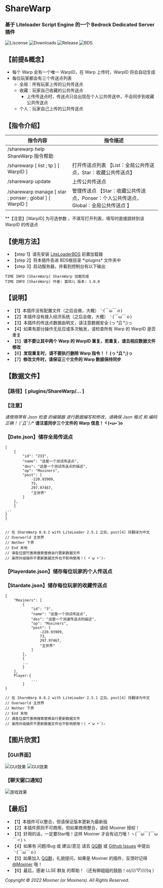 # ShareWarp
### 基于 Liteloader Script Engine 的一个 Bedrock Dedicated Server 插件
![Liscense](https://img.shields.io/github/license/Moxiner/ShareWarp)
![Downloads](https://img.shields.io/github/downloads/Moxiner/ShareWarp/total)
![Release](https://img.shields.io/github/v/release/Moxiner/ShareWarp)
![BDS](https://img.shields.io/badge/support--LLSE--version-Newest-red)

## 【前提&概念】
* 每个 Warp 会有一个唯一 WarpID，在 Warp 上传时，WarpID 将会自动生成
* 每位玩家都会有三个传送点列表
  * 全局：所有玩家上传的公共传送点
  * 收藏：玩家自己收藏的公共传送点
    * 上传传送点时，传送点只会出现在个人公共传送中，不会同步到收藏公共传送点
  * 个人：玩家自己上传的公共传送点

## 【指令介绍】
| 指令内容|	指令描述
----|----|
|/sharewarp help	ShareWarp 指令帮助
|/sharewarp \[ list ; tp ] \[ WarpID ] |打开传送点列表 【List：全局公共传送点，Star：收藏公共传送点】
|/sharewarp update |上传公共传送点
|/sharewarp manage \[ star ; ponser ; global ] \[ WarpID ]	|管理传送点 【Star：收藏公共传送点，Ponser：个人公共传送点，Global：全局公共传送点 】
**【注意】\[WarpID] 为可选参数 ，不填写打开列表，填写时直接跳转到该 WarpID 的传送点

## 【使用方法】
* 【step 1】请先安装 [LiteLoaderBDS](https://github.com/LiteLDev/LiteLoaderBDS) 前置加载器
* 【step 2】将本插件丢进 BDS根目录 *\plugins\* 文件夹中
* 【step 3】启动服务器，并看到控制台有以下输出
```
TIME INFO [ShareWarp] ShareWarp 加载完成
TIME INFO [ShareWarp] 作者: 莫欣儿 版本: 1.0.0
```

## 【说明】
* 【1】本插件没有配置文件（之后会做，大概）╰(￣ω￣ｏ)
* 【2】本插件没有接入经济系统（之后会做，大概）╰(￣ω￣ｏ)
* 【3】本插件的传送点数据由明文，请注意数据安全 (っ °Д °;)っ
* 【4】如果有部分操作无反应或多次触发，请检查所有 Warp 的 WarpID 是否重复
* 【5】**请不要让其中两个 Warp 的 WarpID 重复，若重复，请去相应数据文件修改**
* 【6】**发现重复时，请不要执行删除 Warp 指令！！ (っ °Д °;)っ**
* 【7】**修改文件时，请保证三个文件的 Warp 数据保持同步**

## 【数据文件】
### 【路径】\[ plugins/ShareWarp/... ]
### 【注意】
**请使用带有 Json 检查 的编辑器 进行数据编写和修改，请确保 Json 格式 和 编码 正确！ (ﾟДﾟ*)ﾉ**
**请注意同步三个文件的 Warp 信息！ヾ(•ω•`)o**
### 【Date.json】储存全局传送点
```
[
    {
        "id": "233",
        "name": "这是一个测试传送点",
        "des": "这是一个测试传送点的描述",
        "op": "Moxiners",
        "post": [
            -220.93909,
            73,
            297.97467,
            "主世界"
        ]
    },
    {
...
}
]


// 在 ShareWarp 0.8.2 with LiteLoader 2.5.1 之后，post[4] 将翻译为中文
// Overworld 主世界
// Nether 下界
// End 末地
// 请各位腐竹善用搜索替换自行更新数据文件
// 虽然升级插件不更新数据文件也不影响使用！( •̀ ω •́ )✧
```
### 【Playerdate.json】储存每位玩家的个人传送点
### 【Stardate.json】储存每位玩家的收藏传送点
```
{
    "Moxiners": [
        {
            "id": "3",
            "name": "这是一个测试传送点",
            "des": "这是一个测速传送点的描述",
            "op": "Moxiners",
            "post": [
                -220.93909,
                73,
                297.97467,
                "主世界"
            ]
        },
        {
        ...
        }
    ],
    Player:{
            ...
        }
}

// 在 ShareWarp 0.8.2 with LiteLoader 2.5.1 之后，post[4] 将翻译为中文
// Overworld 主世界
// Nether 下界
// End 末地
// 请各位腐竹善用搜索替换自行更新数据文件
// 虽然升级插件不更新数据文件也不影响使用！( •̀ ω •́ )✧
```

## 【图片欣赏】
### 【GUI界面】
![GUI效果](https://www.minebbs.net/attachments/png.28611/)
![GUI效果](https://www.minebbs.net/attachments/png.28612/)

### 【聊天窗口通知】
![游戏效果](https://www.minebbs.net/attachments/png.28613/)

## 【最后】
* 【1】本插件可以整合，但请保证版本更新为最新版
* 【2】本插件原则不可商用，但如果商用整合，请经 Moxiner 授权！
* 【3】好用的话，一定要Star哦！这样 Moxiner 才会有动力哦！ヽ(￣ω￣(￣ω￣〃)ゝ
* 【4】如果有 问题/Bug 或 建议/意见 请去 [QQ群](https://jq.qq.com/?_wv=1027&k=CRO8Gw4C) 或 [Github Issues](https://github.com/Moxiner/ShareWarp/issues) 中提出 ╰(￣ω￣ｏ)
* 【5】如果加入 [QQ群](https://jq.qq.com/?_wv=1027&k=CRO8Gw4C)，礼貌提问，如果是 Moxiner 的插件，反馈时记得 [@Moxiner](https://github.com/Moxiner) 哦！
* 【6】最后，感谢 LLSE 群友 的帮助！（还有柳姐姐的鼓励！o(*////▽////*)q ）

*Copyright © 2022 Moxiner (or Moxiners). All Rights Reserved.*
